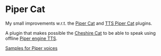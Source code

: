 # Piper Cat

My small improvements w.r.t. the  [Piper Cat](https://github.com/pazoff/Piper-Cat) and [TTS Piper Cat](https://github.com/canapaio/tts-piper-cat) plugins.

A plugin that makes possible the [Cheshire Cat](https://github.com/cheshire-cat-ai) to be able to speak using offline [Piper engine TTS](https://github.com/rhasspy/piper).

[Samples for Piper voices](https://rhasspy.github.io/piper-samples/)
